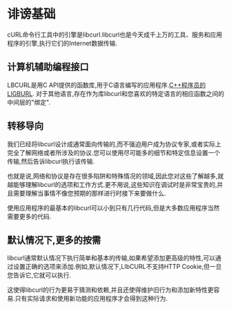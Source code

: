 
# 诽谤基础

cURL命令行工具中的引擎是libcurl.libcurl也是今天成千上万的工具、服务和应用程序的引擎,执行它们的Internet数据传输.

## 计算机辅助编程接口

LBCURL是用C API提供的函数库,用于C语言编写的应用程序.[C++程序员的LIGBURL](libcurl-cplusplus.md). 对于其他语言,存在作为库libcurl和您喜欢的特定语言的相应函数之间的中间层的"绑定".

## 转移导向

我们已经将libcurl设计成通常面向传输的,而不强迫用户成为协议专家,或者实际上完全了解网络或者所涉及的协议.您可以使用尽可能多的细节和特定信息设置一个传输,然后告诉libcurl执行该传输.

也就是说,网络和协议是存在很多陷阱和特殊情况的领域,因此您对这些了解越多,就越能够理解libcurl的选项和工作方式.更不用说,这些知识在调试时是非常宝贵的,并且需要理解当事情不像您预期的那样进行时接下来要做什么.

使用应用程序的最基本的libcurl可以小到只有几行代码,但是大多数应用程序当然需要更多的代码.

## 默认情况下,更多的按需

libcurl通常默认情况下执行简单和基本的传输,如果希望添加更高级的特性,可以通过设置正确的选项来添加.例如,默认情况下,LIbCURL不支持HTTP Cookie,但一旦您告诉它,它就可以执行.

这使得libcurl的行为更易于猜测和依赖,并且还使得维护旧行为和添加新特性更容易.只有实际请求和使用新功能的应用程序才会得到这种行为.
